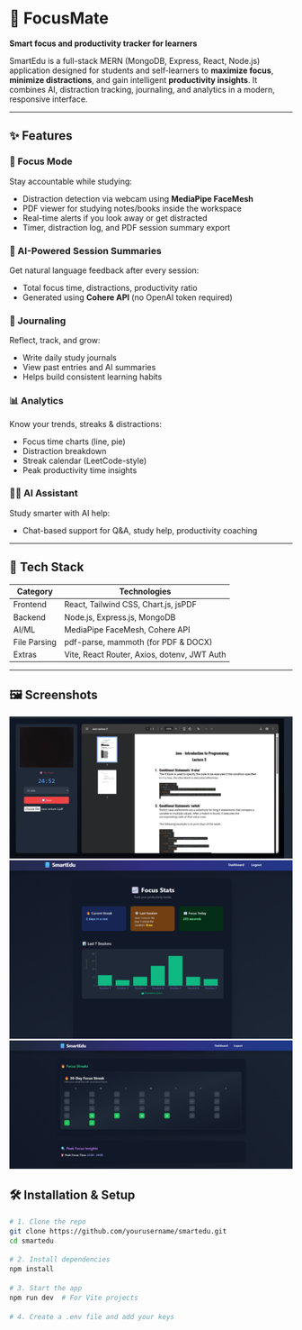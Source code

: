 # 📘 FocusMate

**Smart focus and productivity tracker for learners**

SmartEdu is a full-stack MERN (MongoDB, Express, React, Node.js) application designed for students and self-learners to **maximize focus**, **minimize distractions**, and gain intelligent **productivity insights**. It combines AI, distraction tracking, journaling, and analytics in a modern, responsive interface.

---

## ✨ Features

### 🎯 Focus Mode  
Stay accountable while studying:
- Distraction detection via webcam using **MediaPipe FaceMesh**
- PDF viewer for studying notes/books inside the workspace
- Real-time alerts if you look away or get distracted
- Timer, distraction log, and PDF session summary export

### 🧠 AI-Powered Session Summaries  
Get natural language feedback after every session:
- Total focus time, distractions, productivity ratio
- Generated using **Cohere API** (no OpenAI token required)

### 📓 Journaling  
Reflect, track, and grow:
- Write daily study journals
- View past entries and AI summaries
- Helps build consistent learning habits

### 📊 Analytics  
Know your trends, streaks & distractions:
- Focus time charts (line, pie)
- Distraction breakdown
- Streak calendar (LeetCode-style)
- Peak productivity time insights

### 🧑‍💻 AI Assistant  
Study smarter with AI help:
- Chat-based support for Q&A, study help, productivity coaching

---

## 🧰 Tech Stack

| Category       | Technologies                                      |
|----------------|---------------------------------------------------|
| Frontend       | React, Tailwind CSS, Chart.js, jsPDF              |
| Backend        | Node.js, Express.js, MongoDB                      |
| AI/ML          | MediaPipe FaceMesh, Cohere API                    |
| File Parsing   | pdf-parse, mammoth (for PDF & DOCX)               |
| Extras         | Vite, React Router, Axios, dotenv, JWT Auth       |

---

## 🖼️ Screenshots

![Focus Mode](./screenshots/focus-mode.png)
![Analytics Page](./screenshots/analytics.png)
![Streak Calendar](./screenshots/streak-calendar.png)


## 🛠️ Installation & Setup

```bash
# 1. Clone the repo
git clone https://github.com/yourusername/smartedu.git
cd smartedu

# 2. Install dependencies
npm install

# 3. Start the app
npm run dev  # For Vite projects

# 4. Create a .env file and add your keys

